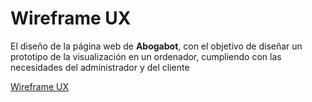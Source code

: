 # Wireframe UX

El diseño de la página web de **Abogabot**, con el objetivo de diseñar un prototipo de la visualización en un ordenador, cumpliendo con las necesidades del administrador y del cliente

[Wireframe UX](./WireframeUX.jpg)
